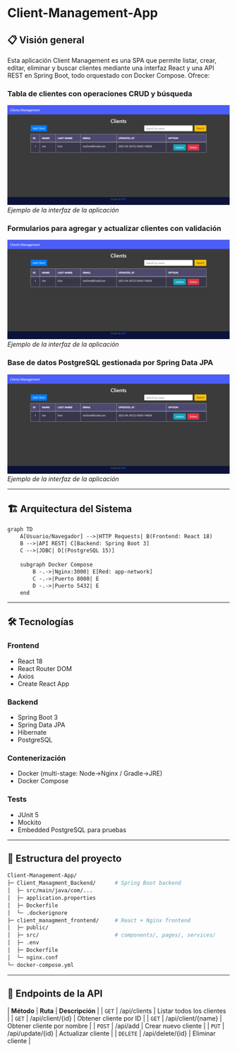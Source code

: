 # Client-Management-App


## 📋 Visión general
Esta aplicación Client Management es una SPA que permite listar, crear, editar, eliminar y buscar clientes mediante una interfaz React y una API REST en Spring Boot, todo orquestado con Docker Compose. Ofrece:

### Tabla de clientes con operaciones CRUD y búsqueda

![Captura de pantalla de la aplicación](/assets/images/List_Page.png)
*Ejemplo de la interfaz de la aplicación*

### Formularios para agregar y actualizar clientes con validación

![Captura de pantalla de la aplicación](/assets/images/List_Page.png)
*Ejemplo de la interfaz de la aplicación*

### Base de datos PostgreSQL gestionada por Spring Data JPA

![Captura de pantalla de la aplicación](/assets/images/List_Page.png)
*Ejemplo de la interfaz de la aplicación*

---

## 🏗️ Arquitectura del Sistema

```mermaid
graph TD
    A[Usuario/Navegador] -->|HTTP Requests| B(Frontend: React 18)
    B -->|API REST| C[Backend: Spring Boot 3]
    C -->|JDBC| D[(PostgreSQL 15)]
    
    subgraph Docker Compose
        B -.->|Nginx:3000| E[Red: app-network]
        C -.->|Puerto 8080| E
        D -.->|Puerto 5432| E
    end
```

--- 

## 🛠 Tecnologías

### Frontend
- React 18
- React Router DOM
- Axios
- Create React App

### Backend
- Spring Boot 3
- Spring Data JPA
- Hibernate
- PostgreSQL

### Contenerización
- Docker (multi-stage: Node→Nginx / Gradle→JRE)
- Docker Compose

### Tests
- JUnit 5
- Mockito
- Embedded PostgreSQL para pruebas

--- 
## 📁 Estructura del proyecto

```bash
Client-Management-App/
├─ Client_Managment_Backend/      # Spring Boot backend  
│  ├─ src/main/java/com/...  
│  ├─ application.properties  
│  ├─ Dockerfile                  
│  └─ .dockerignore  
├─ client_managment_frontend/     # React + Nginx frontend  
│  ├─ public/  
│  ├─ src/                        # components/, pages/, services/  
│  ├─ .env                        
│  ├─ Dockerfile                  
│  └─ nginx.conf                  
└─ docker-compose.yml             
```

---

## 🚪 Endpoints de la API

| **Método** | **Ruta** | **Descripción** |
| `GET` | /api/clients | Listar todos los clientes |
| `GET` | /api/client/{id} | Obtener cliente por ID |
| `GET` | /api/client/{name} | Obtener cliente por nombre |
| `POST` | /api/add | Crear nuevo cliente |
| `PUT` | /api/update/{id} | Actualizar cliente |
| `DELETE` | /api/delete/{id} | Eliminar cliente |
